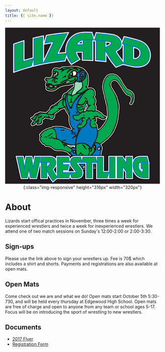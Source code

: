 ```yaml
---
layout: default
title: {{ site.name }}
---
```


<span style="display:block;text-align:center">![Lizards Wrestling](Lizards.png){:class="img-responsive" height="316px" width="320px"}</span>

# About
Lizards start offical practices in November, three times a week for experienced wrestlers and twice a week for inexperienced wrestlers. We attend one of two match sessions on Sunday's 12:00-2:00 or 2:00-3:30.  

## Sign-ups  
Please use the link above to sign your wrestlers up. Fee is 70$ which includes a shirt and shorts. Payments and registrations are also available at open mats. 

## Open Mats  
Come check out we are and what we do! Open mats start October 5th 5:30-730, and will be held every thursday at Edgewood High School. Open mats are free of charge and open to anyone from any team or school ages 5-17. Focus will be on introducing the sport of wrestling to new wrestlers.

## Documents
- [2017 Flyer](WrestlingFlyer2017.docx)
- [Registration Form](RegistrationForm.pdf)
